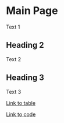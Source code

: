 ﻿# Main Page

Text 1

## Heading 2

Text 2

## Heading 3

Text 3

[Link to table](tablePage.md#myTable)

[Link to code](tablePage.md#myCode)